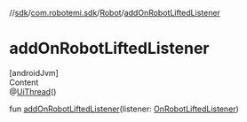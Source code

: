 //[sdk](../../../index.md)/[com.robotemi.sdk](../index.md)/[Robot](index.md)/[addOnRobotLiftedListener](add-on-robot-lifted-listener.md)



# addOnRobotLiftedListener  
[androidJvm]  
Content  
@[UiThread](https://developer.android.com/reference/kotlin/androidx/annotation/UiThread.html)()  
  
fun [addOnRobotLiftedListener](add-on-robot-lifted-listener.md)(listener: [OnRobotLiftedListener](../../com.robotemi.sdk.listeners/-on-robot-lifted-listener/index.md))  



